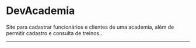 DevAcademia
===========

Site para cadastrar funcionários e clientes de uma academia, além de permitir cadastro e consulta de treinos..


----------

  [2]: https://dl.dropboxusercontent.com/u/25443479/DevAcademia/DevAcademia.png

